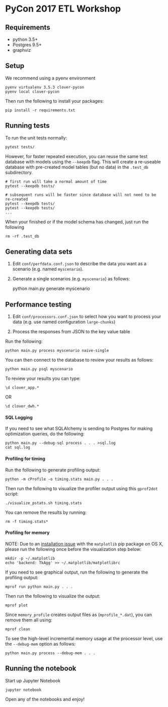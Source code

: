 # PyCon 2017 ETL Workshop

## Requirements

* python 3.5+
* Postgres 9.5+
* graphviz

## Setup

We recommend using a pyenv environment

    pyenv virtualenv 3.5.3 clover-pycon
    pyenv local clover-pycon

Then run the following to install your packages:

    pip install -r requirements.txt
    
## Running tests

To run the unit tests normally:

    pytest tests/

However, for faster repeated execution, you can reuse the same test database with models using the `--keepdb` flag.
This will create a re-useable database with pre-created model tables (but no data) in the `.test_db` subdirectory.

    # first run will take a normal amount of time
    pytest --keepdb tests/

    # subsequent runs will be faster since database will not need to be re-created
    pytest --keepdb tests/
    pytest --keepdb tests/
    ...

When your finished or if the model schema has changed, just run the following

    rm -rf .test_db

## Generating data sets

1. Edit `conf/perfdata.conf.json` to describe the data you want as a scenario (e.g. named `myscenario`).

2. Generate a single scenarios (e.g. `myscenario`) as follows:


    python main.py generate myscenario


## Performance testing

1. Edit `conf/processors.conf.json` to select how you want to process your data (e.g. use named configuration `large-chunks`)

2. Process the responses from JSON to the key value table

Run the following:

    python main.py process myscenario naive-single

You can then connect to the database to review your results as follows:

    python main.py psql myscenario

To review your results you can type:

    \d clover_app.*
OR

    \d clover_dwh.*


#### SQL Logging

If you need to see what SQLAlchemy is sending to Postgres for making optimization queries, do the following:

    python main.py --debug-sql process . . . >sql.log
    cat sql.log

#### Profiling for timing

Run the following to generate profiling output:

    python -m cProfile -o timing.stats main.py . . .

Then run the following to visualize the profiler output using this `gprof2dot` script:

    ./visualize_pstats.sh timing.stats

You can remove the results by running:

    rm -f timing.stats*

#### Profiling for memory

NOTE: Due to an [installation issue](http://stackoverflow.com/questions/21784641/installation-issue-with-matplotlib-python)
with the `matplotlib` pip package on OS X, please run the following once before the visualization step below:

    mkdir -p ~/.matplotlib
    echo 'backend: TkAgg' >> ~/.matplotlib/matplotlibrc


If you need to see graphical output, run the following to generate the profiling output:

    mprof run python main.py . . .

Then run the following to visualize the output:

    mprof plot

Since `memory_profile` creates output files as (`mprofile_*.dat`), you can remove them all using:

    mprof clean


To see the high-level incremental memory usage at the processor level, use the `--debug-mem` option as follows:

    python main.py process --debug-mem . . .


## Running the notebook

Start up Jupyter Notebook

    jupyter notebook

Open any of the notebooks and enjoy!
